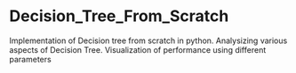 # Decision_Tree_From_Scratch
Implementation of Decision tree from scratch in python. Analysizing various aspects of Decision Tree.
Visualization of performance using different parameters

